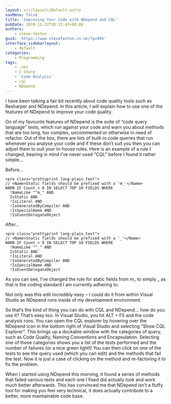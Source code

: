 ```yaml
---
layout: src/layouts/Default.astro
navMenu: false
title: 'Improving Your Code with NDepend and CQL'
pubDate: 2010-11-22T20:13:43+00:00
authors:
    - steve-fenton
guid: 'https://www.stevefenton.co.uk/?p=995'
interface_sidebarlayout:
    - default
categories:
    - Programming
tags:
    - .net
    - C-Sharp
    - 'Code Analysis'
    - cql
    - NDepend
---
```


I have been talking a fair bit recently about code quality tools such as Resharper and NDepend. In this article, I will explain how to use one of the features of NDepend to improve your code quality.

On of my favourite features of NDepend is the suite of “code query language” tests, which run against your code and warn you about methods that are too long, too complex, uncommented or otherwise in need of refactor. Out of the box, there are lots of built-in code queries that run whenever you analyse your code and if these don’t suit you then you can adjust them to suit your in-house rules. Here is an example of a rule I changed, bearing in mind I’ve never used “CQL” before I found it rather simple…

Before…

```
<pre class="prettyprint lang-plain_text">
// <Name>Static fields should be prefixed with a 'm_'</Name>
WARN IF Count > 0 IN SELECT TOP 10 FIELDS WHERE
  !NameLike "^m_" AND
  IsStatic AND
  !IsLiteral AND
  !IsGeneratedByCompiler AND
  !IsSpecialName AND
  !IsEventDelegateObject
```
After…

```
<pre class="prettyprint lang-plain_text">
// <Name>Static fields should be prefixed with a '_'</Name>
WARN IF Count > 0 IN SELECT TOP 10 FIELDS WHERE
  !NameLike "^_" AND
  IsStatic AND
  !IsLiteral AND
  !IsGeneratedByCompiler AND
  !IsSpecialName AND
  !IsEventDelegateObject
```
As you can see, I’ve changed the rule for static fields from m\_ to simply \_ as that is the coding standard I am currently adhering to.

Not only was this edit incredibly easy – I could do it from within Visual Studio as NDepend runs inside of my development environment.

So that’s the kind of thing you can do with CQL and NDepend… how do you use it? That’s easy too. In Visual Studio, you hit ALT + F5 and the code analysis runs. You can open the CQL explorer by hovering over the NDepend icon in the bottom right of Visual Studio and selecting “Show CQL Explorer”. This brings up a dockable window with the categories of query, such as Code Quality, Naming Conventions and Encapsulation. Selecting one of these categories shows you a list of the tests performed and the number of failures (or a nice green light!) You can then click on one of the tests to see the query used (which you can edit) and the methods that fail the test. Now it is just a case of clicking on the method and re-factoring it to fix the problem.

When I started using NDepend this morning, it found a series of methods that failed various tests and each one I fixed did actually look and work much better afterwards. This has convinced me that NDepend isn’t a fluffy tool for making you feel very technical, it does actually contribute to a better, more maintainable code base.
